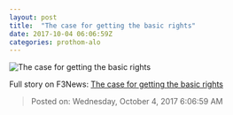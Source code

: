 ```yaml
---
layout: post
title:  "The case for getting the basic rights"
date: 2017-10-04 06:06:59Z
categories: prothom-alo
---
```


![The case for getting the basic rights](http://en.prothom-alo.com/contents/cache/images/1200x630x1/uploads/media/2017/10/02/a49a186e2ca74f7513d03be92b93a572-7.jpg?jadewits_media_id=150829)




Full story on F3News: [The case for getting the basic rights](http://www.f3nws.com/n/EgnCkE)

> Posted on: Wednesday, October 4, 2017 6:06:59 AM

